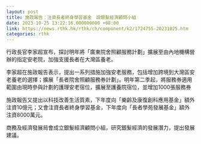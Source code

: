 ```yaml
---
layout: post
title: 施政報告：注資長者終身學習基金　設銀髮經濟顧問小組
date: 2023-10-25 13:22:16.000000000 +08:00
link: https://news.rthk.hk/rthk/ch/component/k2/1724755-20231025.htm
categories: rthk
---
```


行政長官李家超宣布，探討明年將「廣東院舍照顧服務計劃」擴展至由內地機構營辦的指定安老院，加強支援長者在大灣區養老。

李家超在施政報告表示，提出一系列措施加強安老服務，包括增加跨境到大灣區安老養老的選擇；擴展「長者院舍照顧服務券計劃」。明年第二季起，將服務券適用範圍由現時參與計劃的護理安老宿位，擴展至護養院宿位，並增加1000張服務券

施政報告又提出以科技改善生活質素，下年度向「樂齡及康復創科應用基金」額外注資10億元；又會注資長者終身學習基金，下年度向「長者學苑發展基金」額外注資8000萬元。

商務及經濟發展局會成立銀髮經濟顧問小組，研究銀髮經濟的發展潛力，提出發展建議。
